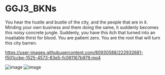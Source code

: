 # GGJ3_BKNs
 
You hear the hustle and bustle of the city, and the people that are in it. Minding your own business and them doing the same, it suddenly becomes this noisy concrete jungle. Suddenly, you have this itch that turned into an insatiable thirst for blood. You are patient zero. You are the root that will turn this city barren.






https://user-images.githubusercontent.com/80930588/222932681-f501ccbe-1525-4573-83e5-fc061167b979.mp4


![image](https://user-images.githubusercontent.com/80930588/222932466-38780c1d-f91f-41b7-973e-a6c961b2b5ed.png)
![image](https://user-images.githubusercontent.com/80930588/222932520-ca8519bb-779c-4b9d-9c3b-de1277b69b40.png)
